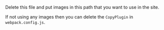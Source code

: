 Delete this file and put images in this path that you want to use in the site.

If not using any images then you can delete the `CopyPlugin` in `webpack.config.js`.
